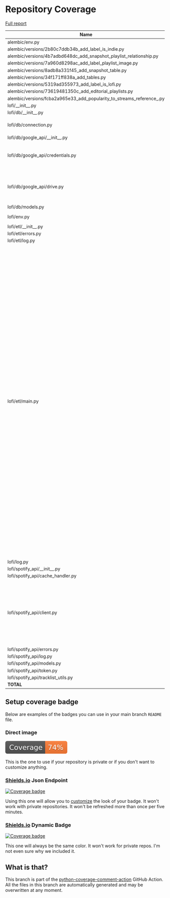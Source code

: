 # Repository Coverage

[Full report](https://htmlpreview.github.io/?https://github.com/RomeoDespres/lofi/blob/python-coverage-comment-action-data/htmlcov/index.html)

| Name                                                                        |    Stmts |     Miss |   Cover |   Missing |
|---------------------------------------------------------------------------- | -------: | -------: | ------: | --------: |
| alembic/env.py                                                              |       17 |        0 |    100% |           |
| alembic/versions/2b80c7ddb34b\_add\_label\_is\_indie.py                     |       15 |        0 |    100% |           |
| alembic/versions/4b7adbd648dc\_add\_snapshot\_playlist\_relationship.py     |       14 |        0 |    100% |           |
| alembic/versions/7a960d8298ac\_add\_label\_playlist\_image.py               |       10 |        0 |    100% |           |
| alembic/versions/8adb8a331f45\_add\_snapshot\_table.py                      |       10 |        0 |    100% |           |
| alembic/versions/34f171ff838a\_add\_tables.py                               |       28 |        0 |    100% |           |
| alembic/versions/5319ad355973\_add\_label\_is\_lofi.py                      |       10 |        0 |    100% |           |
| alembic/versions/73619481350c\_add\_editorial\_playlists.py                 |       36 |        0 |    100% |           |
| alembic/versions/fcba2a965e33\_add\_popularity\_to\_streams\_reference\_.py |       10 |        0 |    100% |           |
| lofi/\_\_init\_\_.py                                                        |        4 |        0 |    100% |           |
| lofi/db/\_\_init\_\_.py                                                     |        3 |        0 |    100% |           |
| lofi/db/connection.py                                                       |       76 |       24 |     68% |56-70, 94-107 |
| lofi/db/google\_api/\_\_init\_\_.py                                         |        2 |        0 |    100% |           |
| lofi/db/google\_api/credentials.py                                          |       48 |       23 |     52% |31-33, 37-48, 52-72, 76, 80-85 |
| lofi/db/google\_api/drive.py                                                |       39 |       25 |     36% |19-20, 25-26, 30-32, 36-46, 50-54, 58-59 |
| lofi/db/models.py                                                           |       84 |        0 |    100% |           |
| lofi/env.py                                                                 |       12 |        3 |     75% |10, 14, 18 |
| lofi/etl/\_\_init\_\_.py                                                    |        2 |        0 |    100% |           |
| lofi/etl/errors.py                                                          |        3 |        0 |    100% |           |
| lofi/etl/log.py                                                             |        2 |        0 |    100% |           |
| lofi/etl/main.py                                                            |      215 |      152 |     29% |50-54, 58-61, 65-75, 79-91, 95-98, 102-104, 108-111, 115-122, 126, 130-131, 135-146, 150-164, 168-170, 174-175, 235-236, 240-247, 252-254, 258-264, 269-281, 285-286, 290-304, 308-313, 317-331, 335-338, 342-347, 351-373, 383-385, 389-392, 401-414, 418-419, 423-436, 446-448 |
| lofi/log.py                                                                 |       14 |        0 |    100% |           |
| lofi/spotify\_api/\_\_init\_\_.py                                           |        3 |        0 |    100% |           |
| lofi/spotify\_api/cache\_handler.py                                         |       27 |        0 |    100% |           |
| lofi/spotify\_api/client.py                                                 |      149 |       21 |     86% |137-147, 193-195, 213-214, 218-219, 229-231, 240-247 |
| lofi/spotify\_api/errors.py                                                 |        5 |        0 |    100% |           |
| lofi/spotify\_api/log.py                                                    |        2 |        0 |    100% |           |
| lofi/spotify\_api/models.py                                                 |       61 |        1 |     98% |        78 |
| lofi/spotify\_api/token.py                                                  |        8 |        0 |    100% |           |
| lofi/spotify\_api/tracklist\_utils.py                                       |       59 |        0 |    100% |           |
|                                                                   **TOTAL** |  **968** |  **249** | **74%** |           |


## Setup coverage badge

Below are examples of the badges you can use in your main branch `README` file.

### Direct image

[![Coverage badge](https://raw.githubusercontent.com/RomeoDespres/lofi/python-coverage-comment-action-data/badge.svg)](https://htmlpreview.github.io/?https://github.com/RomeoDespres/lofi/blob/python-coverage-comment-action-data/htmlcov/index.html)

This is the one to use if your repository is private or if you don't want to customize anything.

### [Shields.io](https://shields.io) Json Endpoint

[![Coverage badge](https://img.shields.io/endpoint?url=https://raw.githubusercontent.com/RomeoDespres/lofi/python-coverage-comment-action-data/endpoint.json)](https://htmlpreview.github.io/?https://github.com/RomeoDespres/lofi/blob/python-coverage-comment-action-data/htmlcov/index.html)

Using this one will allow you to [customize](https://shields.io/endpoint) the look of your badge.
It won't work with private repositories. It won't be refreshed more than once per five minutes.

### [Shields.io](https://shields.io) Dynamic Badge

[![Coverage badge](https://img.shields.io/badge/dynamic/json?color=brightgreen&label=coverage&query=%24.message&url=https%3A%2F%2Fraw.githubusercontent.com%2FRomeoDespres%2Flofi%2Fpython-coverage-comment-action-data%2Fendpoint.json)](https://htmlpreview.github.io/?https://github.com/RomeoDespres/lofi/blob/python-coverage-comment-action-data/htmlcov/index.html)

This one will always be the same color. It won't work for private repos. I'm not even sure why we included it.

## What is that?

This branch is part of the
[python-coverage-comment-action](https://github.com/marketplace/actions/python-coverage-comment)
GitHub Action. All the files in this branch are automatically generated and may be
overwritten at any moment.